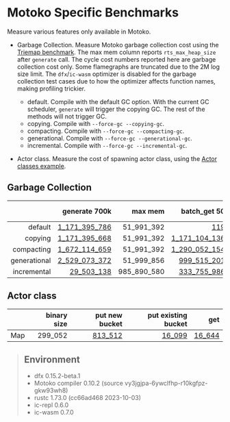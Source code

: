 # Motoko Specific Benchmarks

Measure various features only available in Motoko.

* Garbage Collection. Measure Motoko garbage collection cost using the [Triemap benchmark](https://github.com/dfinity/canister-profiling/blob/main/collections/motoko/src/triemap.mo). The max mem column reports `rts_max_heap_size` after `generate` call. The cycle cost numbers reported here are garbage collection cost only. Some flamegraphs are truncated due to the 2M log size limit. The `dfx`/`ic-wasm` optimizer is disabled for the garbage collection test cases due to how the optimizer affects function names, making profiling trickier.

  - default. Compile with the default GC option. With the current GC scheduler, `generate` will trigger the copying GC. The rest of the methods will not trigger GC.
  - copying. Compile with `--force-gc --copying-gc`.
  - compacting. Compile with `--force-gc --compacting-gc`.
  - generational. Compile with `--force-gc --generational-gc`.
  - incremental. Compile with `--force-gc --incremental-gc`.

* Actor class. Measure the cost of spawning actor class, using the [Actor classes example](https://github.com/dfinity/examples/tree/master/motoko/classes).




## Garbage Collection

| |generate 700k|max mem|batch_get 50|batch_put 50|batch_remove 50|
|--:|--:|--:|--:|--:|--:|
|default|[1_171_395_786](default_init.svg)|51_991_392|[119](default_get.svg)|[119](default_put.svg)|[119](default_remove.svg)|
|copying|[1_171_395_668](copying_init.svg)|51_991_392|[1_171_104_136](copying_get.svg)|[1_171_195_696](copying_put.svg)|[1_171_106_949](copying_remove.svg)|
|compacting|[1_672_114_659](compacting_init.svg)|51_991_392|[1_290_052_154](compacting_get.svg)|[1_533_417_828](compacting_put.svg)|[1_564_512_242](compacting_remove.svg)|
|generational|[2_529_073_372](generational_init.svg)|51_999_856|[999_515_201](generational_get.svg)|[1_232_740](generational_put.svg)|[1_103_853](generational_remove.svg)|
|incremental|[29_503_138](incremental_init.svg)|985_890_580|[333_755_986](incremental_get.svg)|[336_886_802](incremental_put.svg)|[336_875_628](incremental_remove.svg)|


## Actor class

| |binary size|put new bucket|put existing bucket|get|
|--|--:|--:|--:|--:|
|Map|299_052|[813_512](map_put.svg)|[16_099](map_put_existing.svg)|[16_644](map_get.svg)|

> ## Environment
> * dfx 0.15.2-beta.1
> * Motoko compiler 0.10.2 (source vy3jgjpa-6ywclfhp-r10kgfpz-gkw93wh8)
> * rustc 1.73.0 (cc66ad468 2023-10-03)
> * ic-repl 0.6.0
> * ic-wasm 0.7.0
